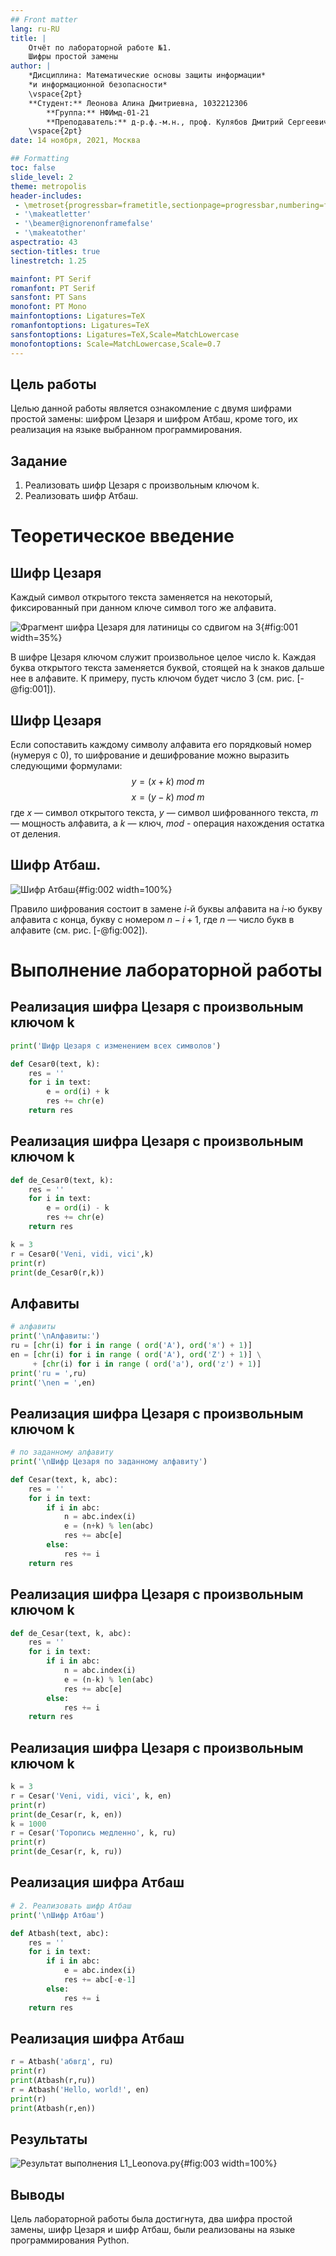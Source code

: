 ```yaml
---
## Front matter
lang: ru-RU
title: |
    Отчёт по лабораторной работе №1.  
    Шифры простой замены
author: |
    *Дисциплина: Математические основы защиты информации*  
    *и информационной безопасности*  
    \vspace{2pt}  
    **Студент:** Леонова Алина Дмитриевна, 1032212306  
		**Группа:** НФИмд-01-21  
		**Преподаватель:** д-р.ф.-м.н., проф. Кулябов Дмитрий Сергеевич  
    \vspace{2pt}
date: 14 ноября, 2021, Москва

## Formatting
toc: false
slide_level: 2
theme: metropolis
header-includes:
 - \metroset{progressbar=frametitle,sectionpage=progressbar,numbering=fraction}
 - '\makeatletter'
 - '\beamer@ignorenonframefalse'
 - '\makeatother'
aspectratio: 43
section-titles: true
linestretch: 1.25

mainfont: PT Serif
romanfont: PT Serif
sansfont: PT Sans
monofont: PT Mono
mainfontoptions: Ligatures=TeX
romanfontoptions: Ligatures=TeX
sansfontoptions: Ligatures=TeX,Scale=MatchLowercase
monofontoptions: Scale=MatchLowercase,Scale=0.7
---
```


## Цель работы
Целью данной работы является ознакомление с двумя шифрами простой замены: шифром Цезаря и шифром Атбаш, кроме того, их реализация на языке выбранном программирования. 

## Задание

1. Реализовать шифр Цезаря с произвольным ключом k.
2. Реализовать шифр Атбаш.

# Теоретическое введение

## Шифр Цезаря

Kаждый символ открытого текста заменяется на некоторый, фиксированный при данном ключе символ того же алфавита.

![Фрагмент шифра Цезаря для латиницы со сдвигом на 3](image/cesar.jpg){#fig:001 width=35%}

В шифре Цезаря ключом служит произвольное целое число k. Каждая буква открытого текста заменяется буквой, стоящей на k знаков дальше нее в алфавите. К примеру, пусть ключом будет число 3 (см. рис. [-@fig:001]).

## Шифр Цезаря
Если сопоставить каждому символу алфавита его порядковый номер (нумеруя с 0), то шифрование и дешифрование можно выразить следующими формулами:
$$ y = (x + k) \;mod \;m $$ 
$$ x = (y - k) \;mod \;m $$
где $x$ — символ открытого текста, $y$ — символ шифрованного текста, $m$ — мощность алфавита, а $k$ — ключ, $mod$ - операция нахождения остатка от деления.

## Шифр Атбаш.
![Шифр Атбаш](image/atbash.jpg){#fig:002 width=100%}

Правило шифрования состоит в замене $i$-й буквы алфавита на $i$-ю букву алфавита с конца, букву с номером $n-i+1$, где $n$ — число букв в алфавите (см. рис. [-@fig:002]).

# Выполнение лабораторной работы
## Реализация шифра Цезаря с произвольным ключом k
```python
print('Шифр Цезаря с изменением всех символов')

def Cesar0(text, k):
    res = ''
    for i in text:
        e = ord(i) + k
        res += chr(e)
    return res
```
## Реализация шифра Цезаря с произвольным ключом k
```python
def de_Cesar0(text, k):
    res = ''
    for i in text:
        e = ord(i) - k
        res += chr(e)
    return res

k = 3
r = Cesar0('Veni, vidi, vici',k)
print(r)
print(de_Cesar0(r,k))
```

## Алфавиты
```python
# алфавиты
print('\nАлфавиты:')
ru = [chr(i) for i in range ( ord('А'), ord('я') + 1)]
en = [chr(i) for i in range ( ord('A'), ord('Z') + 1)] \
     + [chr(i) for i in range ( ord('a'), ord('z') + 1)]
print('ru = ',ru)
print('\nen = ',en)
```

## Реализация шифра Цезаря с произвольным ключом k
```python
# по заданному алфавиту
print('\nШифр Цезаря по заданному алфавиту')

def Cesar(text, k, abc):
    res = ''
    for i in text:
        if i in abc:
            n = abc.index(i)
            e = (n+k) % len(abc)
            res += abc[e]
        else:
            res += i
    return res
```
## Реализация шифра Цезаря с произвольным ключом k
```python
def de_Cesar(text, k, abc):
    res = ''
    for i in text:
        if i in abc:
            n = abc.index(i)
            e = (n-k) % len(abc)
            res += abc[e]
        else:
            res += i
    return res
```
## Реализация шифра Цезаря с произвольным ключом k
```python
k = 3
r = Cesar('Veni, vidi, vici', k, en)
print(r)
print(de_Cesar(r, k, en))
k = 1000
r = Cesar('Торопись медленно', k, ru)
print(r)
print(de_Cesar(r, k, ru))
```

## Реализация шифра Атбаш
```python
# 2. Реализовать шифр Атбаш
print('\nШифр Атбаш')

def Atbash(text, abc):
    res = ''
    for i in text:
        if i in abc:
            e = abc.index(i)
            res += abc[-e-1]
        else:
            res += i
    return res
```
## Реализация шифра Атбаш
```python
r = Atbash('абвгд', ru)
print(r)
print(Atbash(r,ru))
r = Atbash('Hello, world!', en)
print(r)
print(Atbash(r,en))
```

## Результаты
![Результат выполнения L1_Leonova.py](image/res.jpg){#fig:003 width=100%}

## Выводы
Цель лабораторной работы была достигнута, два шифра простой замены, шифр Цезаря и шифр Атбаш, были реализованы на языке программирования Python.